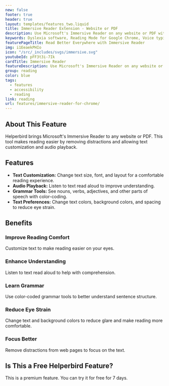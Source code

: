 ```yaml
---
new: false
footer: true
header: true
layout: templates/features_two.liquid
title: Immersive Reader Extension - Website or PDF
description: Use Microsoft's Immersive Reader on any website or PDF with Helperbird. Improve reading fluency and understanding. Compatible with Chrome, Edge, Firefox, and iOS devices.
keywords: Dyslexia software, Reading Mode for Google Chrome, Voice typing for Chrome, Text to speech for Chrome, text reader, Immersive Reader, dyslexia fonts, accessibility software, dyslexia software, Helperbird for Edge, Helperbird for Firefox, Helperbird for Chrome, Opendyslexic for Chrome, OpenDyslexic
featurePageTitle: Read Better Everywhere with Immersive Reader
img: i1EeaekPHIo
icon: "/src/_includes/svgs/immersive.svg"
youtubeId: pFF3t3i-7Ik
cardTitle: Immersive Reader
featureDescription: Use Microsoft's Immersive Reader on any website or PDF with Helperbird. Improve reading fluency and understanding. Compatible with Chrome, Edge, Firefox, and iOS devices.
group: reading
color: blue
tags: 
  - features
  - accessibility
  - reading
link: reading
url: features/immersive-reader-for-chrome/
---
```


## About This Feature

Helperbird brings Microsoft's Immersive Reader to any website or PDF. This tool makes reading easier by removing distractions and allowing text customization and audio playback.

## Features

- **Text Customization:** Change text size, font, and layout for a comfortable reading experience.
- **Audio Playback:** Listen to text read aloud to improve understanding.
- **Grammar Tools:** See nouns, verbs, adjectives, and other parts of speech with color-coding.
- **Text Preferences:** Change text colors, background colors, and spacing to reduce eye strain.

## Benefits

### Improve Reading Comfort
Customize text to make reading easier on your eyes.

### Enhance Understanding
Listen to text read aloud to help with comprehension.

### Learn Grammar
Use color-coded grammar tools to better understand sentence structure.

### Reduce Eye Strain
Change text and background colors to reduce glare and make reading more comfortable.

### Focus Better
Remove distractions from web pages to focus on the text.

## Is This a Free Helperbird Feature?

This is a premium feature. You can try it for free for 7 days.
